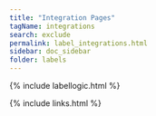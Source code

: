 ```yaml
---
title: "Integration Pages"
tagName: integrations
search: exclude
permalink: label_integrations.html
sidebar: doc_sidebar
folder: labels
---
```

{% include labellogic.html %}

{% include links.html %}

